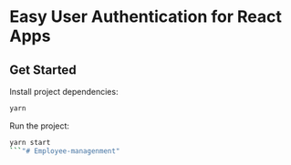 # Easy User Authentication for React Apps

## Get Started

Install project dependencies:

```bash
yarn
```

Run the project:

```bash
yarn start
```"# Employee-managenment" 
